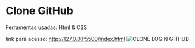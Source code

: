 # Clone GitHub 

Ferramentas usadas: Html & CSS

link para acesso: http://127.0.0.1:5500/index.html
![CLONE LOGIN GITHUB](https://github.com/Danilitoxp/Clone-Github/assets/141935869/bab7b1c0-25dd-4d0d-b89a-6e85c42ac1b3)

